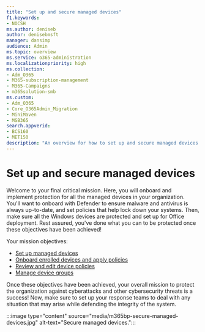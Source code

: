 ```yaml
---
title: "Set up and secure managed devices"
f1.keywords:
- NOCSH
ms.author: deniseb
author: denisebmsft
manager: dansimp
audience: Admin
ms.topic: overview
ms.service: o365-administration
ms.localizationpriority: high
ms.collection: 
- Adm_O365
- M365-subscription-management 
- M365-Campaigns
- m365solution-smb
ms.custom:
- Adm_O365
- Core_O365Admin_Migration
- MiniMaven
- MSB365
search.appverid:
- BCS160
- MET150
description: "An overview for how to set up and secure managed devices from security threats and cyberattacks. Implement cybersecurity defenses and endpoint protection through enrolling and onboarding all devices. Find out how to set up device policies and manage device groups."
---
```


# Set up and secure managed devices

Welcome to your final critical mission. Here, you will onboard and implement protection for all the managed devices in your organization. You'll want to onboard with Defender to ensure malware and antivirus is always up-to-date, and set policies that help lock down your systems. Then, make sure all the Windows devices are protected and set up for Office deployment. Rest assured, you've done what you can to be protected once these objectives have been achieved!

Your mission objectives:

- [Set up managed devices](m365bp-managed-devices-setup.md)
- [Onboard enrolled devices and apply policies](m365bp-onboard-devices-mdb.md)
- [Review and edit device policies](m365bp-view-edit-create-mdb-policies.md)
- [Manage device groups](m365bp-device-groups-mdb.md)

Once these objectives have been achieved, your overall mission to protect the organization against cyberattacks and other cybersecurity threats is a success! Now, make sure to set up your response teams to deal with any situation that may arise while defending the integrity of the system. 

:::image type="content" source="media/m365bp-secure-managed-devices.jpg" alt-text="Secure managed devices.":::

